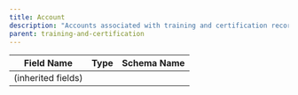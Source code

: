 ```yaml
---
title: Account
description: "Accounts associated with training and certification records."
parent: training-and-certification
---
```


| Field Name | Type | Schema Name |
|------------|------|-------------|
| (inherited fields) | | |
